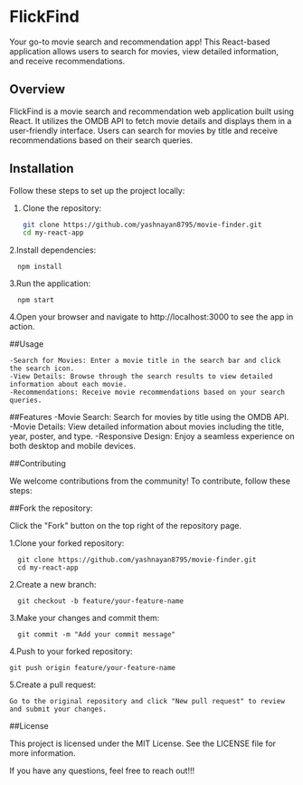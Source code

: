 # FlickFind

Your go-to movie search and recommendation app! This React-based application allows users to search for movies, view detailed information, and receive recommendations.

## Overview

FlickFind is a movie search and recommendation web application built using React. It utilizes the OMDB API to fetch movie details and displays them in a user-friendly interface. Users can search for movies by title and receive recommendations based on their search queries.

## Installation

  Follow these steps to set up the project locally:
  
  1. Clone the repository:
  
     ```sh
     git clone https://github.com/yashnayan8795/movie-finder.git
     cd my-react-app
     
  2.Install dependencies:
  
      npm install
      
  3.Run the application:
  
      npm start
  
  4.Open your browser and navigate to http://localhost:3000 to see the app in action.

##Usage

    -Search for Movies: Enter a movie title in the search bar and click the search icon.
    -View Details: Browse through the search results to view detailed information about each movie.
    -Recommendations: Receive movie recommendations based on your search queries.

##Features
    -Movie Search: Search for movies by title using the OMDB API.
    -Movie Details: View detailed information about movies including the title, year, poster, and type.
    -Responsive Design: Enjoy a seamless experience on both desktop and mobile devices.

##Contributing

  We welcome contributions from the community! To contribute, follow these steps:

##Fork the repository:

  Click the "Fork" button on the top right of the repository page.
  
  1.Clone your forked repository:

      git clone https://github.com/yashnayan8795/movie-finder.git
      cd my-react-app

  2.Create a new branch:
  
      git checkout -b feature/your-feature-name
  
  3.Make your changes and commit them:

      git commit -m "Add your commit message"
  
  
  4.Push to your forked repository:

    git push origin feature/your-feature-name
  
  5.Create a pull request:
  
    Go to the original repository and click "New pull request" to review and submit your changes.

##License

  This project is licensed under the MIT License. See the LICENSE file for more information.


If you have any questions, feel free to reach out!!!   
